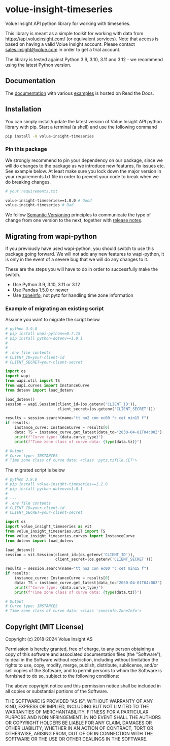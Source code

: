 # volue-insight-timeseries
Volue Insight API python library for working with timeseries.

This library is meant as a simple toolkit for working with data from
https://api.volueinsight.com/ (or equivalent services). Note that access
is based on having a valid Volue Insight account. Please contact
sales.insight@volue.com in order to get a trial account.

The library is tested against Python 3.9, 3.10, 3.11 and 3.12 - we recommend using 
the latest Python version.


## Documentation

The 
[documentation](https://wattsight-volue-insight-timeseries.readthedocs-hosted.com/en/master/) 
with various 
[examples](https://wattsight-volue-insight-timeseries.readthedocs-hosted.com/en/master/examples.html)
is hosted on Read the Docs.

## Installation

You can simply install/update the latest version of Volue Insight API python
library with pip.
Start a terminal (a shell) and use the following command

```bash
pip install -U volue-insight-timeseries
```

### Pin this package
We strongly recommend to pin your dependency on our package, since we will do
changes to the package as we introduce new features, fix issues etc. See example
below. At least make sure you lock down the major version in your
requirements.txt file in order to prevent your code to break when we do
breaking changes.

```bash
# your requirements.txt

volue-insight-timeseries==1.0.0 # Good
volue-insight-timeseries # Bad
```

We follow [Semantic Versioning](https://semver.org/spec/v2.0.0-rc.2.html)
principles to communicate the type of change from one version to the next,
together with [release notes](https://github.com/volueinsight/volue-insight-timeseries/releases).

## Migrating from wapi-python
If you previously have used wapi-python, you should switch to use this package
going forward. We will not add any new features to wapi-python, it is only in 
the event of a severe bug that we will do any changes to it.

These are the steps you will have to do in order to successfully
make the switch. 

* Use Python 3.9, 3.10, 3.11 or 3.12
* Use Pandas 1.5.0 or newer
* Use [zoneinfo](https://docs.python.org/3/library/zoneinfo.html), not pytz for handling time zone information

### Example of migrating an existing script
Assume you want to migrate the script below

```python
# python 3.9.8
# pip install wapi-python==0.7.15
# pip install python-dotenv==1.0.1
#
# ---
# .env file contents
# CLIENT_ID=your-client-id
# CLIENT_SECRET=your-client-secret

import os
import wapi
from wapi.util import TS
from wapi.curves import InstanceCurve
from dotenv import load_dotenv

load_dotenv()
session = wapi.Session(client_id=(os.getenv('CLIENT_ID')),
                       client_secret=(os.getenv('CLIENT_SECRET')))

results = session.search(name="tt no2 con ec00 °c cet min15 f")
if results:
    instance_curve: InstanceCurve = results[0]
    data: TS = instance_curve.get_latest(data_to="2030-04-01T04:00Z")
    print(f"Curve type: {data.curve_type}")
    print(f"Time zone class of curve data: {type(data.tz)}")

# Output
# Curve type: INSTANCES
# Time zone class of curve data: <class 'pytz.tzfile.CET'>
```

The migrated script is below

```python
# python 3.9.8
# pip install volue-insight-timeseries==1.2.0
# pip install python-dotenv==1.0.1
#
# ---
# .env file contents
# CLIENT_ID=your-client-id
# CLIENT_SECRET=your-client-secret

import os
import volue_insight_timeseries as vit
from volue_insight_timeseries.util import TS
from volue_insight_timeseries.curves import InstanceCurve
from dotenv import load_dotenv

load_dotenv()
session = vit.Session(client_id=(os.getenv('CLIENT_ID')),
                      client_secret=(os.getenv('CLIENT_SECRET')))

results = session.search(name="tt no2 con ec00 °c cet min15 f")
if results:
    instance_curve: InstanceCurve = results[0]
    data: TS = instance_curve.get_latest(data_to="2030-04-01T04:00Z")
    print(f"Curve type: {data.curve_type}")
    print(f"Time zone class of curve data: {type(data.tz)}")

# Output
# Curve type: INSTANCES
# Time zone class of curve data: <class 'zoneinfo.ZoneInfo'>
```

## Copyright (MIT License)

Copyright (c) 2018-2024 Volue Insight AS

Permission is hereby granted, free of charge, to any person obtaining a copy
of this software and associated documentation files (the "Software"), to deal
in the Software without restriction, including without limitation the rights
to use, copy, modify, merge, publish, distribute, sublicense, and/or sell
copies of the Software, and to permit persons to whom the Software is
furnished to do so, subject to the following conditions:

The above copyright notice and this permission notice shall be included in all
copies or substantial portions of the Software.

THE SOFTWARE IS PROVIDED "AS IS", WITHOUT WARRANTY OF ANY KIND, EXPRESS OR
IMPLIED, INCLUDING BUT NOT LIMITED TO THE WARRANTIES OF MERCHANTABILITY,
FITNESS FOR A PARTICULAR PURPOSE AND NONINFRINGEMENT. IN NO EVENT SHALL THE
AUTHORS OR COPYRIGHT HOLDERS BE LIABLE FOR ANY CLAIM, DAMAGES OR OTHER
LIABILITY, WHETHER IN AN ACTION OF CONTRACT, TORT OR OTHERWISE, ARISING FROM,
OUT OF OR IN CONNECTION WITH THE SOFTWARE OR THE USE OR OTHER DEALINGS IN THE
SOFTWARE.
